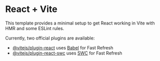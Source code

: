 # React + Vite

This template provides a minimal setup to get React working in Vite with HMR and some ESLint rules.

Currently, two official plugins are available:

- [@vitejs/plugin-react](https://github.com/vitejs/vite-plugin-react/blob/main/packages/plugin-react/README.md) uses [Babel](https://babeljs.io/) for Fast Refresh
- [@vitejs/plugin-react-swc](https://github.com/vitejs/vite-plugin-react-swc) uses [SWC](https://swc.rs/) for Fast Refresh

<!--  -->


<!-- // technologies used while building this application : vite, PostgreSql, Node.js, Express, React, Context API, Material UI, React Router Dom, Bootstrap 

//Tools: vscode for developement, PG Admin for creating , inserting DB queries, Tables, Postman for testsing of the Rest API's, Render.com services for all CI/CD (Application deployment) integrations. 
// Agile methodology has been followed , designing, planning, dvelopement, testing, Deployment., as well as full Software Development Life Cycle(SDLC) procedures have been implemented. SDLC 
-->